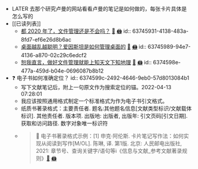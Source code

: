 - LATER 去那个研究卢曼的网站看看卢曼的笔记是如何做的，每张卡片具体是怎么写的​
- [[已读列表]]
	- [都 2020 年了，文件管理还是不会吗？](https://mp.weixin.qq.com/s/dXgxgz6aO_RwBYjJUUMK7A) [🔎](es://202204131338_%E9%83%BD2020%E5%B9%B4%E4%BA%86%EF%BC%8C%E6%96%87%E4%BB%B6%E7%AE%A1%E7%90%86%E8%BF%98%E6%98%AF%E4%B8%8D%E4%BC%9A%E5%90%97%EF%BC%9F) [🖨](file://D:\Wanghu\Attachment\202204131338_都2020年了，文件管理还是不会吗？.html)
	  id:: 63745931-4138-483a-8fd7-ef6e26d8b6ac
	- [桌面越乱越聪明？爱因斯坦是如何管理桌面的](https://mp.weixin.qq.com/s/isc98jYtNRKnpN-Uox-FiA) [🔎](es://202204131439_%E6%A1%8C%E9%9D%A2%E8%B6%8A%E4%B9%B1%E8%B6%8A%E8%81%AA%E6%98%8E%EF%BC%9F%E7%88%B1%E5%9B%A0%E6%96%AF%E5%9D%A6%E6%98%AF%E5%A6%82%E4%BD%95%E7%AE%A1%E7%90%86%E6%A1%8C%E9%9D%A2%E7%9A%84) [🖨](file://D:\Wanghu\Attachment\202204131439_桌面越乱越聪明？爱因斯坦是如何管理桌面的.html)
	  id:: 63745989-94e7-4136-a870-02c29c6edcf2
	- [恕我直言，做好文件管理就能上知天文下知地理](https://mp.weixin.qq.com/s/JIXs-y-2wTRUTg3cg5r8Bg) [🔎](es://202204131542_%E6%81%95%E6%88%91%E7%9B%B4%E8%A8%80%EF%BC%8C%E5%81%9A%E5%A5%BD%E6%96%87%E4%BB%B6%E7%AE%A1%E7%90%86%E5%B0%B1%E8%83%BD%E4%B8%8A%E7%9F%A5%E5%A4%A9%E6%96%87%E4%B8%8B%E7%9F%A5%E5%9C%B0%E7%90%86) [🖨](file://D:\Wanghu\Attachment\202204131542_恕我直言，做好文件管理就能上知天文下知地理.html)
	  id:: 6374598e-477a-459d-b04e-0696087b8b12
- ❓ 电子书如何准确定位？​
  id:: 6374599c-2492-4646-9eb0-57d8013084b1
  + 写下文献笔记后，附上一句原文作为搜索定位的锚。2022-04-13 07:28:01
  + 我应该按照通用格式制定一个标准格式为作为电子书引文格式。
  + 纸质书著录格式：主要责任者. 题名:其他题名信息[文献类型标识/文献载体标识]. 其他责任者. 版本项. 出版地: 出版者, 出版年: 引文页码[引文日期]. 获取和访问路径. 数字对象唯一标识符
   + > 📍 电子书著录格式示例：[1] 申克·阿伦斯. 卡片笔记写作法：如何实现从阅读到写作[M/OL]. 陈琳, 译. 第1版. 北京: 人民邮电出版社, 2021: 章节号、查询关键字/语句等​ ℹ️《信息与文献_参考文献著录规则》[🔎](es://【G254】GB／T7714—2015_信息与文献_参考文献著录规则) [🖨](file://D:\Wanghu\000重整文件管理\020-图书馆学和信息科学\【G254】GB／T7714—2015_信息与文献_参考文献著录规则.pdf)